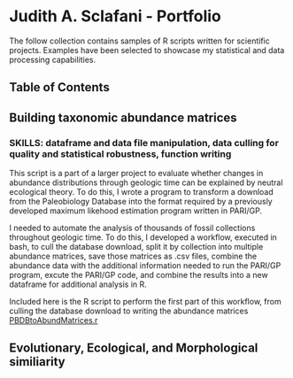 # Judith A. Sclafani - Portfolio

The follow collection contains samples of R scripts written for scientific projects. Examples have been selected to showcase my statistical and data processing capabilities.

## Table of Contents

## Building taxonomic abundance matrices
### **SKILLS:** dataframe and data file manipulation, data culling for quality and statistical robustness, function writing
This script is a part of a larger project to evaluate whether changes in abundance distributions through geologic time can be explained by neutral ecological theory. To do this, I wrote a program to transform a download from the Paleobiology Database into the format required by a previously developed maximum likehood estimation program written in PARI/GP. 

I needed to automate the analysis of thousands of fossil collections throughout geologic time. To do this, I developed a workflow, executed in bash, to cull the database download, split it by collection into multiple abundance matrices, save those matrices as .csv files, combine the abundance data with the additional information needed to run the PARI/GP program, excute the PARI/GP code, and combine the results into a new dataframe for additional analysis in R. 

Included here is the R script to perform the first part of this workflow, from culling the database download to writing the abundance matrices [PBDBtoAbundMatrices.r](/PBDBtoAbundMatrices.r)


## Evolutionary, Ecological, and Morphological similiarity 


